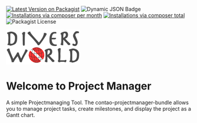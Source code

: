 [![Latest Version on Packagist](http://img.shields.io/packagist/v/diversworld/contao-projectmanager-bundle.svg?style=flat)](https://packagist.org/packages/diversworld/contao-diveclub-bundle)
![Dynamic JSON Badge](https://img.shields.io/badge/dynamic/json?url=https%3A%2F%2Fraw.githubusercontent.com%2Fdiversworld%2Fcontao-projectmanager-bundle%2Fmain%2Fcomposer.json&query=%24.require%5B%22contao%2Fcore-bundle%22%5D&label=Contao%20Version)
[![Installations via composer per month](http://img.shields.io/packagist/dm/diversworld/contao-projectmanager-bundle.svg?style=flat)](https://packagist.org/packages/diversworld/contao-projectmanager-bundle)
[![Installations via composer total](http://img.shields.io/packagist/dt/diversworld/contao-projectmanager-bundle.svg?style=flat)](https://packagist.org/packages/diversworld/contao-projectmanager-bundle)
![Packagist License](https://img.shields.io/packagist/l/diversworld/contao-diveclub-bundle)


![Diversworld](docs/dw-logo-k.png "Diversworld Logo")



# Welcome to Project Manager
A simple Projectmanaging Tool. The contao-projectmanager-bundle allows you to manage project tasks, create milestones, and
display the project as a Gantt chart.
